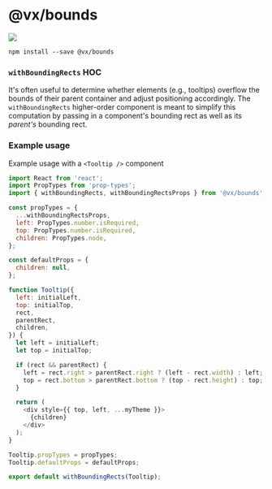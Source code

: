 # @vx/bounds

<p>
  <a title="@vx/bounds npm downloads" href="https://www.npmjs.com/package/@vx/bounds">
    <img src="https://img.shields.io/npm/dm/@vx/bounds.svg?style=flat-square" />
  </a>
</p>

```
npm install --save @vx/bounds
```

### `withBoundingRects` HOC
It's often useful to determine whether elements (e.g., tooltips) overflow the bounds of their parent container and adjust positioning accordingly. The `withBoundingRects` higher-order component is meant to simplify this computation by passing in a component's bounding rect as well as its _parent's_ bounding rect.


### Example usage
Example usage with a `<Tooltip />` component

```javascript
import React from 'react';
import PropTypes from 'prop-types';
import { withBoundingRects, withBoundingRectsProps } from '@vx/bounds';

const propTypes = {
  ...withBoundingRectsProps,
  left: PropTypes.number.isRequired,
  top: PropTypes.number.isRequired,
  children: PropTypes.node,
};

const defaultProps = {
  children: null,
};

function Tooltip({
  left: initialLeft,
  top: initialTop,
  rect,
  parentRect,
  children,
}) {
  let left = initialLeft;
  let top = initialTop;

  if (rect && parentRect) {
    left = rect.right > parentRect.right ? (left - rect.width) : left;
    top = rect.bottom > parentRect.bottom ? (top - rect.height) : top;
  }

  return (
    <div style={{ top, left, ...myTheme }}>
      {children}
    </div>
  );
}

Tooltip.propTypes = propTypes;
Tooltip.defaultProps = defaultProps;

export default withBoundingRects(Tooltip);
```

